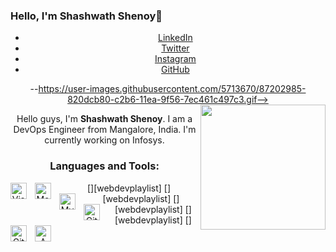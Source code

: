 ### Hello, I'm Shashwath Shenoy👋

<!--
**shashshenoy/shashshenoy** is a ✨ _special_ ✨ repository because its `README.md` (this file) appears on your GitHub profile.

Here are some ideas to get you started:

- 🔭 I’m currently working on ...
- 🌱 I’m currently learning ...
- 👯 I’m looking to collaborate on ...
- 🤔 I’m looking for help with ...
- 💬 Ask me about ...
- 📫 How to reach me: ...
- 😄 Pronouns: ...
- ⚡ Fun fact: ...
-->
<center>
 <ul class="icons">
<li><a href="https://www.linkedin.com/in/shashwath-shenoy-m-a47948202/" target="_blank" class="icon brands fa-linkedin-in"><span class="label">LinkedIn</span></a></li>
								
<li><a href="https://twitter.com/shashshenoy27" target="_blank" class="icon brands fa-twitter"><span class="label">Twitter</span></a></li>
									
<li><a href="https://www.instagram.com/shashshenoy27/" target="_blank" class="icon brands fa-instagram"><span class="label">Instagram</span></a></li>
									
<li><a href="https://github.com/shashshenoy" target="_blank" class="icon brands fa-github"><span class="label">GitHub</span></a></li>
</ul>

--https://user-images.githubusercontent.com/5713670/87202985-820dcb80-c2b6-11ea-9f56-7ec461c497c3.gif-->
<img align='right' src='https://octodex.github.com/images/hula_loop_octodex03.gif' width='200'>


Hello guys, I'm **Shashwath Shenoy**. I am a DevOps Engineer from Mangalore, India.
I'm currently working on Infosys.

### Languages and Tools:

[<img align="left" alt="Visual Studio Code" width="26px" src="https://cdn.jsdelivr.net/gh/devicons/devicon/icons/vscode/vscode-original.svg" style="padding-right:10px;" />][webdevplaylist]
[<img align="left" alt="MongoDB" width="26px" src="https://cdn.jsdelivr.net/gh/devicons/devicon/icons/mongodb/mongodb-original.svg" style="padding-right:10px;" />][webdevplaylist]
[<img align="left" alt="MySQL" width="26px" src="https://cdn.jsdelivr.net/gh/devicons/devicon/icons/mysql/mysql-original.svg" style="padding-right:10px;" />][webdevplaylist]
[<img align="left" alt="Git" width="26px" src="https://cdn.jsdelivr.net/gh/devicons/devicon/icons/git/git-original.svg" style="padding-right:10px;" />][webdevplaylist]
[<img align="left" alt="GitHub" width="26px" src="https://user-images.githubusercontent.com/3369400/139447912-e0f43f33-6d9f-45f8-be46-2df5bbc91289.png" style="padding-right:10px;" />](https://www.youtube.com/playlist?list=PLkwxH9e_vrAJ0WbEsFA9W3I1W-g_BTsbt#gh-dark-mode-only)
[<img align="left" alt="AWS" width="26px" src="https://dxc.scene7.com/is/image/dxc/AWS_logo-1050x1050?qlt=90&wid=1200&ts=1748557242421&$square_desktop$&dpr=off" style="padding-right:10px;" />]
